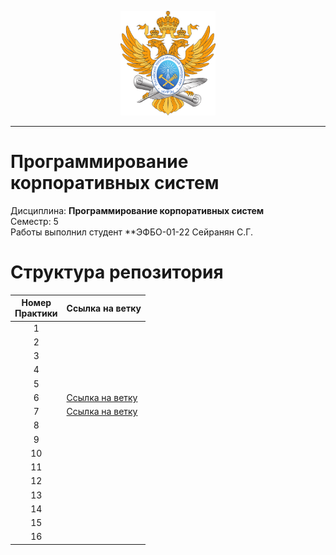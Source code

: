 <p align="center">
  <img src="images/MIREA_Gerb_Colour.svg" alt="Mirea_Gerb" width="30%"/>
</p>

___

# Программирование корпоративных систем
Дисциплина: **Программирование корпоративных систем** <br>
Семестр: 5 <br>
Работы выполнил студент **ЭФБО-01-22 Сейранян С.Г. <br>

# Структура репозитория
| Номер<br>Практики | Ссылка на ветку |
|:---:|---|
| 1 | |
| 2 | |
| 3 | |
| 4 | |
| 5 | |
| 6 | [Ссылка на ветку](https://github.com/Livmasss/flutter_tasks/tree/Practice_6) |
| 7 | [Ссылка на ветку](https://github.com/Livmasss/flutter_tasks/tree/Practice_7) |
| 8 | |
| 9 | |
| 10 | |
| 11 | |
| 12 | |
| 13 | |
| 14 | |
| 15 | |
| 16 | |
